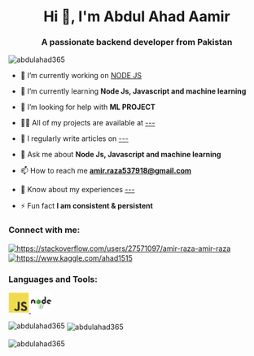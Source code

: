 <h1 align="center">Hi 👋, I'm Abdul Ahad Aamir</h1>
<h3 align="center">A passionate backend developer from Pakistan</h3>
<img  src="[https://media.giphy.com/media/K5kfQExKk731K/giphy.gif](https://i.giphy.com/media/v1.Y2lkPTc5MGI3NjExZ2Rsbjgzc2Nucmx0bTgwODZsb2NzcTFoOHQ2NTFvdWZqbTg4a2k4ayZlcD12MV9pbnRlcm5hbF9naWZfYnlfaWQmY3Q9Zw/RjehJ8106Qfjz4Qljq/giphy.gif)" width="300px" align="right" alt="">


<p align="left"> <img src="https://komarev.com/ghpvc/?username=abdulahad365&label=Profile%20views&color=0e75b6&style=flat" alt="abdulahad365" /> </p>

- 🔭 I’m currently working on [NODE JS](https://github.com/AbdulAhad365/Node-Basic)

- 🌱 I’m currently learning **Node Js, Javascript and machine learning**

- 🤝 I’m looking for help with **ML PROJECT**

- 👨‍💻 All of my projects are available at [---](---)

- 📝 I regularly write articles on [---](---)

- 💬 Ask me about **Node Js, Javascript and machine learning**

- 📫 How to reach me **amir.raza537918@gmail.com**

- 📄 Know about my experiences [---](---)

- ⚡ Fun fact **I am consistent & persistent**

<h3 align="left">Connect with me:</h3>
<p align="left">
<a href="https://stackoverflow.com/users/https://stackoverflow.com/users/27571097/amir-raza-amir-raza" target="blank"><img align="center" src="https://raw.githubusercontent.com/rahuldkjain/github-profile-readme-generator/master/src/images/icons/Social/stack-overflow.svg" alt="https://stackoverflow.com/users/27571097/amir-raza-amir-raza" height="30" width="40" /></a>
<a href="https://kaggle.com/https://www.kaggle.com/ahad1515" target="blank"><img align="center" src="https://raw.githubusercontent.com/rahuldkjain/github-profile-readme-generator/master/src/images/icons/Social/kaggle.svg" alt="https://www.kaggle.com/ahad1515" height="30" width="40" /></a>
</p>

<h3 align="left">Languages and Tools:</h3>
<p align="left"> <a href="https://developer.mozilla.org/en-US/docs/Web/JavaScript" target="_blank" rel="noreferrer"> <img src="https://raw.githubusercontent.com/devicons/devicon/master/icons/javascript/javascript-original.svg" alt="javascript" width="40" height="40"/> </a> <a href="https://nodejs.org" target="_blank" rel="noreferrer"> <img src="https://raw.githubusercontent.com/devicons/devicon/master/icons/nodejs/nodejs-original-wordmark.svg" alt="nodejs" width="40" height="40"/> </a> </p>

<p><img align="left" src="https://github-readme-stats.vercel.app/api/top-langs?username=abdulahad365&show_icons=true&locale=en&layout=compact" alt="abdulahad365" /></p>

<p>&nbsp;<img align="center" src="https://github-readme-stats.vercel.app/api?username=abdulahad365&show_icons=true&locale=en" alt="abdulahad365" /></p>

<p><img align="center" src="https://github-readme-streak-stats.herokuapp.com/?user=abdulahad365&" alt="abdulahad365" /></p>

